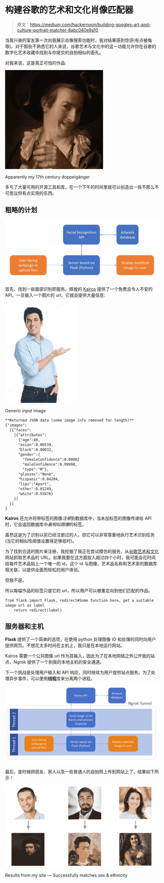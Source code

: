 # 构建谷歌的艺术和文化肖像匹配器

> 原文：<https://medium.com/hackernoon/building-googles-art-and-culture-portrait-matcher-8abc040e9a10>

当我兴奋的室友第一次向我展示肖像搜索功能时，我对结果感到惊讶(有点被侮辱)。对于那些不熟悉它的人来说，谷歌艺术与文化中的这一功能允许你在谷歌的数字化艺术收藏中找到与你提交的自拍相似的面孔。

对我来说，这是真正可怕的作品:

![](img/62dc45a17ba421acb5777e3ae4e74d2b.png)

Apparently my 17th century doppelgänger

多亏了大量可用的开源工具和库，在一个下午的时间里就可以创造出一些不那么不可思议但有点实用的东西。

## 粗略的计划

![](img/4f86ea9c33838961ebfaa29aa2afc9b8.png)

首先，找到一些面部识别即服务。辉煌的 [Kairos](https://www.kairos.com) 提供了一个免费且令人不安的 API，一旦输入一个图片的 url，它就会提供大量信息:

![](img/aafcda0c59e4ba15ed224c0f7aea0414.png)

Generic input image

```
**Returned JSON data (some image info removed for length)**
{"images":
  [{"faces":
    [{"attributes":
      {"age":40,
      "asian":0.00539,
      "black":0.00032,
      "gender":{
        "femaleConfidence":0.00002
        "maleConfidence":0.99998,
        "type":"M"},
      "glasses":"None",
      "hispanic":0.04204,
      "lips":"Apart",
      "other":0.01249,
      "white":0.93976}    
    }]
  }]
}
```

**Kairos** 还允许将带标签的图像*注册*到数据库中，当未加标签的图像传递给 API 时，它会返回数据库中*最相似图像*的标签。

虽然这是为了识别以前已经注册过的人，但它可以非常尊重地执行艺术识别任务(当它的相似性阈值设置得足够低时)。

为了找到合适的图片来注册，我挖掘了我正在尝试模仿的服务，从[谷歌艺术和文化](https://www.google.com/culturalinstitute/beta/)网站抓取艺术品的 URL。如果我要在这方面投入超过四个小时，我可能会花时间给每件艺术品贴上一个唯一的 id，这个 id 与图像、艺术品名称和艺术家的数据库相关联，以提供全面而轻松的用户体验。

但我不是。

所以每幅作品的标签只是它的 url，所以用户可以被重定向到他们匹配的作品。

```
from flask import Flask, redirect#Some function here, get a suitable image url as label
    return redirect(label)
```

## 服务器和主机

**Flask** 提供了一个简单的选项，在使用 python 处理图像 IO 和处理的同时向用户提供网页。不想花太多时间在主机上，我只是在本地运行网站。

Kairos 需要一个公共图像 url 作为其输入，因此为了在本地网络之外公开我的站点，Ngrok 提供了一个到我的本地主机的安全通道。

下一个挑战是处理用户输入和 API 响应，同时继续为用户提供站点服务。为了处理异步事件，可以使用**线程**库来分离两个进程。

![](img/d5bdcea55519a883fa248c00bcd2e53b.png)

最后，是时候把朋友、家人以及一些普通人的自拍照上传到网站上了，结果如下所示！

![](img/9e7af28ea80dcc4d5be097b0440dd385.png)

Results from my site — Successfully matches sex & ethnicity